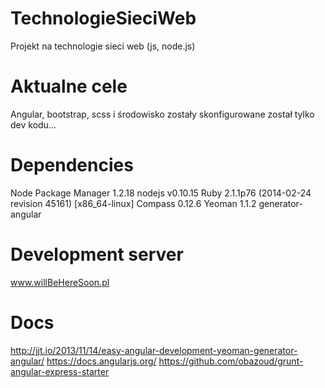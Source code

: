 TechnologieSieciWeb
===================

Projekt na technologie sieci web (js, node.js)

Aktualne cele
===
Angular, bootstrap, scss i środowisko zostały skonfigurowane został tylko dev kodu...

Dependencies
===
Node Package Manager 1.2.18
nodejs v0.10.15
Ruby  2.1.1p76 (2014-02-24 revision 45161) [x86_64-linux]
Compass 0.12.6
Yeoman 1.1.2
generator-angular

Development server
===
www.willBeHereSoon.pl

Docs
===
http://jjt.io/2013/11/14/easy-angular-development-yeoman-generator-angular/
https://docs.angularjs.org/
https://github.com/obazoud/grunt-angular-express-starter

